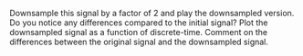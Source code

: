 Downsample this signal by a factor of 2 and play the downsampled version. Do you notice 
any differences compared to the initial signal? Plot the downsampled signal as a function of 
discrete-time. Comment on the differences between the original signal and the downsampled 
signal.

